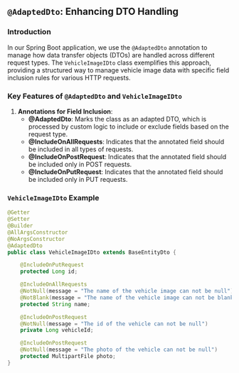 ## `@AdaptedDto`: Enhancing DTO Handling

### Introduction
In our Spring Boot application, we use the `@AdaptedDto` annotation to manage how data transfer objects (DTOs) are handled across different request types. The `VehicleImageIDto` class exemplifies this approach, providing a structured way to manage vehicle image data with specific field inclusion rules for various HTTP requests.

### Key Features of `@AdaptedDto` and `VehicleImageIDto`

1. **Annotations for Field Inclusion**:
    - **@AdaptedDto**: Marks the class as an adapted DTO, which is processed by custom logic to include or exclude fields based on the request type.
    - **@IncludeOnAllRequests**: Indicates that the annotated field should be included in all types of requests.
    - **@IncludeOnPostRequest**: Indicates that the annotated field should be included only in POST requests.
    - **@IncludeOnPutRequest**: Indicates that the annotated field should be included only in PUT requests.

### `VehicleImageIDto` Example

```java
@Getter
@Setter
@Builder
@AllArgsConstructor
@NoArgsConstructor
@AdaptedDto
public class VehicleImageIDto extends BaseEntityDto {

    @IncludeOnPutRequest
    protected Long id;

    @IncludeOnAllRequests
    @NotNull(message = "The name of the vehicle image can not be null")
    @NotBlank(message = "The name of the vehicle image can not be blank")
    protected String name;

    @IncludeOnPostRequest
    @NotNull(message = "The id of the vehicle can not be null")
    private Long vehicleId;

    @IncludeOnPostRequest
    @NotNull(message = "The photo of the vehicle can not be null")
    protected MultipartFile photo;
}
```